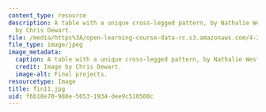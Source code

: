 ```yaml
---
content_type: resource
description: A table with a unique cross-legged pattern, by Nathalie Westervelt. Image
  by Chris Dewart.
file: /media/https%3A/open-learning-course-data-rc.s3.amazonaws.com/4-296-furniture-making-spring-2005/f6b18e70988e56531934dee9c510508c_fin11.jpg
file_type: image/jpeg
image_metadata:
  caption: A table with a unique cross-legged pattern, by Nathalie Westervelt.
  credit: Image by Chris Dewart.
  image-alt: Final projects.
resourcetype: Image
title: fin11.jpg
uid: f6b18e70-988e-5653-1934-dee9c510508c
---
```

